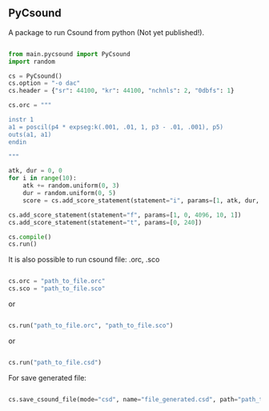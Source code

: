 ## PyCsound  

A package to run Csound from python (Not yet published!).

```python

from main.pycsound import PyCsound
import random

cs = PyCsound()
cs.option = "-o dac"
cs.header = {"sr": 44100, "kr": 44100, "nchnls": 2, "0dbfs": 1}

cs.orc = """

instr 1
a1 = poscil(p4 * expseg:k(.001, .01, 1, p3 - .01, .001), p5)
outs(a1, a1)
endin

"""

atk, dur = 0, 0
for i in range(10):
    atk += random.uniform(0, 3)
    dur = random.uniform(0, 5)
    score = cs.add_score_statement(statement="i", params=[1, atk, dur, 0.5, 110 * (i + 1)])

cs.add_score_statement(statement="f", params=[1, 0, 4096, 10, 1])
cs.add_score_statement(statement="t", params=[0, 240])

cs.compile()
cs.run()

```

It is also possible to run csound file: .orc, .sco

```python

cs.orc = "path_to_file.orc"
cs.sco = "path_to_file.sco"

```

or

```python

cs.run("path_to_file.orc", "path_to_file.sco")

```

or


```python

cs.run("path_to_file.csd")

```

For save generated file:

```python

cs.save_csound_file(mode="csd", name="file_generated.csd", path="path_to_save_the_file_generated")

```


